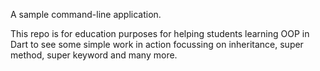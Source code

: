 A sample command-line application.

This repo is for education purposes for helping students learning OOP in Dart to see some simple work in action focussing on inheritance, super method, super keyword and many more. 
